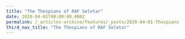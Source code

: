 ```yaml
---
title: "The Thespians of RAF Seletar"
date: 2020-04-01T00:00:00.000Z
permalink: /_articles-archive/features/_posts/2020-04-01-Thespians
third_nav_title: "The Thespians of RAF Seletar"
---
```


<style>
table { 
	background-color: #e1deea;
	}
.infobox { 
  padding: 20px;
  margin: 20px;
  background: #e1deea
}
</style>